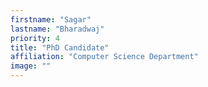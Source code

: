 ```yaml
---
firstname: "Sagar"
lastname: "Bharadwaj"
priority: 4 
title: "PhD Candidate"
affiliation: "Computer Science Department"
image: ""
---
```

